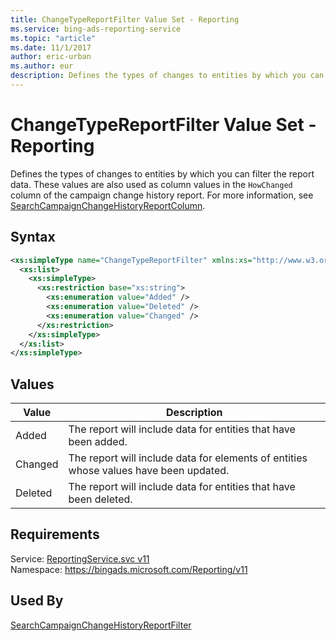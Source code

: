 ```yaml
---
title: ChangeTypeReportFilter Value Set - Reporting
ms.service: bing-ads-reporting-service
ms.topic: "article"
ms.date: 11/1/2017
author: eric-urban
ms.author: eur
description: Defines the types of changes to entities by which you can filter the report data.
---
```

# ChangeTypeReportFilter Value Set - Reporting
Defines the types of changes to entities by which you can filter the report data. These values are also used as column values in the `HowChanged` column of the campaign change history report. For more information, see [SearchCampaignChangeHistoryReportColumn](../reporting-service/searchcampaignchangehistoryreportcolumn.md).

## Syntax
```xml
<xs:simpleType name="ChangeTypeReportFilter" xmlns:xs="http://www.w3.org/2001/XMLSchema">
  <xs:list>
    <xs:simpleType>
      <xs:restriction base="xs:string">
        <xs:enumeration value="Added" />
        <xs:enumeration value="Deleted" />
        <xs:enumeration value="Changed" />
      </xs:restriction>
    </xs:simpleType>
  </xs:list>
</xs:simpleType>
```

## <a name="values"></a>Values

|Value|Description|
|-----------|---------------|
|<a name="added"></a>Added|The report will include data for entities that have been added.|
|<a name="changed"></a>Changed|The report will include data for elements of entities whose values have been updated.|
|<a name="deleted"></a>Deleted|The report will include data for entities that have been deleted.|

## Requirements
Service: [ReportingService.svc v11](https://reporting.api.bingads.microsoft.com/Api/Advertiser/Reporting/v11/ReportingService.svc)  
Namespace: https://bingads.microsoft.com/Reporting/v11  

## Used By
[SearchCampaignChangeHistoryReportFilter](searchcampaignchangehistoryreportfilter.md)  
